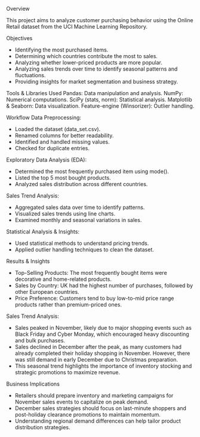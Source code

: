 Overview

This project aims to analyze customer purchasing behavior using the Online Retail dataset from the UCI Machine Learning Repository. 

Objectives
- Identifying the most purchased items.
- Determining which countries contribute the most to sales.
- Analyzing whether lower-priced products are more popular.
- Analyzing sales trends over time to identify seasonal patterns and fluctuations.
- Providing insights for market segmentation and business strategy.

Tools & Libraries Used
Pandas: Data manipulation and analysis.
NumPy: Numerical computations.
SciPy (stats, norm): Statistical analysis.
Matplotlib & Seaborn: Data visualization.
Feature-engine (Winsorizer): Outlier handling.

Workflow
Data Preprocessing:
- Loaded the dataset (data_set.csv).
- Renamed columns for better readability.
- Identified and handled missing values.
- Checked for duplicate entries.

Exploratory Data Analysis (EDA):
- Determined the most frequently purchased item using mode().
- Listed the top 5 most bought products.
- Analyzed sales distribution across different countries.

Sales Trend Analysis:
- Aggregated sales data over time to identify patterns.
- Visualized sales trends using line charts.
- Examined monthly and seasonal variations in sales.

Statistical Analysis & Insights:
- Used statistical methods to understand pricing trends.
- Applied outlier handling techniques to clean the dataset.

Results & Insights
- Top-Selling Products: The most frequently bought items were decorative and home-related products.
- Sales by Country: UK had the highest number of purchases, followed by other European countries.
- Price Preference: Customers tend to buy low-to-mid price range products rather than premium-priced ones.

Sales Trend Analysis:
- Sales peaked in November, likely due to major shopping events such as Black Friday and Cyber Monday, which encouraged heavy discounting and bulk purchases.
- Sales declined in December after the peak, as many customers had already completed their holiday shopping in November. However, there was still demand in early December due to Christmas preparation.
- This seasonal trend highlights the importance of inventory stocking and strategic promotions to maximize revenue.

Business Implications
- Retailers should prepare inventory and marketing campaigns for November sales events to capitalize on peak demand.
- December sales strategies should focus on last-minute shoppers and post-holiday clearance promotions to maintain momentum.
- Understanding regional demand differences can help tailor product distribution strategies.
